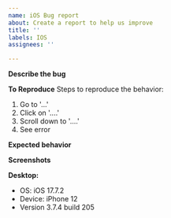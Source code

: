 ```yaml
---
name: iOS Bug report
about: Create a report to help us improve
title: ''
labels: IOS
assignees: ''

---
```


**Describe the bug**


**To Reproduce**
Steps to reproduce the behavior:
1. Go to '...'
2. Click on '....'
3. Scroll down to '....'
4. See error

**Expected behavior**


**Screenshots**


**Desktop:**
 - OS: iOS 17.7.2
 - Device:  iPhone 12
 - Version 3.7.4 build 205
